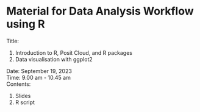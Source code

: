 # Material for Data Analysis Workflow using R
Title: 
1. Introduction to R, Posit Cloud, and R packages
2. Data visualisation with ggplot2

Date: September 19, 2023   
Time: 9.00 am - 10.45 am   
Contents:
1. Slides
2. R script


